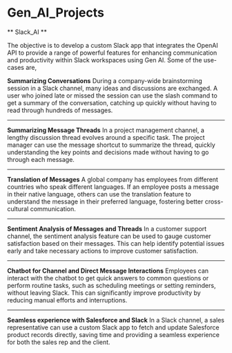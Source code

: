 # Gen_AI_Projects

** Slack_AI ** 

The objective is to develop a custom Slack app that integrates the OpenAI API to provide a range of powerful features for enhancing communication and productivity within Slack workspaces using Gen AI.
Some of the use-cases are,

**Summarizing Conversations**
During a company-wide brainstorming session in a Slack channel, many ideas and discussions are exchanged. 
A user who joined late or missed the session can use the slash command to get a summary of the conversation, catching up quickly without having to read through hundreds of messages.

_____________________________________________________________
**Summarizing Message Threads**
In a project management channel, a lengthy discussion thread evolves around a specific task. The project manager can use the message shortcut to summarize the thread, quickly understanding the key points and decisions made without having to go through each message.

_____________________________________________________________
**Translation of Messages**
A global company has employees from different countries who speak different languages. If an employee posts a message in their native language, others can use the translation feature to understand the message in their preferred language, fostering better cross-cultural communication.
	
_____________________________________________________________
**Sentiment Analysis of Messages and Threads**
In a customer support channel, the sentiment analysis feature can be used to gauge customer satisfaction based on their messages. This can help identify potential issues early and take necessary actions to improve customer satisfaction.

_____________________________________________________________
**Chatbot for Channel and Direct Message Interactions**
Employees can interact with the chatbot to get quick answers to common questions or perform routine tasks, such as scheduling meetings or setting reminders, without leaving Slack. This can significantly improve productivity by reducing manual efforts and interruptions.

_____________________________________________________________
**Seamless experience with Salesforce and Slack**
In a Slack channel, a sales representative can use a custom Slack app to fetch and update Salesforce product records directly, saving time and providing a seamless experience for both the sales rep and the client.
